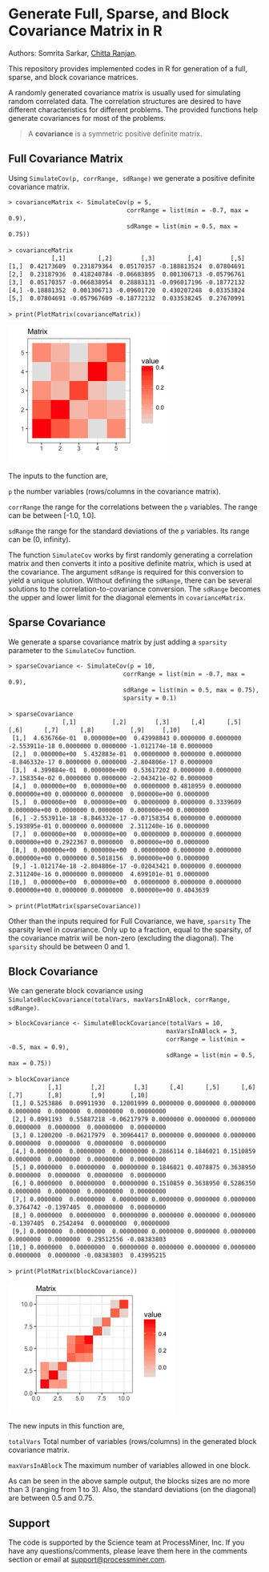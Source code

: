 # Generate Full, Sparse, and Block Covariance Matrix in R

Authors: Somrita Sarkar, [Chitta Ranjan](https://www.linkedin.com/in/chitta-ranjan-b0851911/).

This repository provides implemented codes in R for generation of a full, sparse, and block covariance matrices.

A randomly generated covariance matrix is usually used for simulating random correlated data. The correlation structures are desired to have different characteristics for different problems. The provided functions help generate covariances for most of the problems.

> A **covariance** is a symmetric positive definite matrix.

## Full Covariance Matrix

Using `SimulateCov(p, corrRange, sdRange)` we generate a positive definite covariance matrix.

```
> covarianceMatrix <- SimulateCov(p = 5, 
                                 corrRange = list(min = -0.7, max = 0.9), 
                                 sdRange = list(min = 0.5, max = 0.75))

> covarianceMatrix
            [,1]         [,2]        [,3]         [,4]        [,5]
[1,]  0.42173609  0.231879364  0.05170357 -0.188813524  0.07804691
[2,]  0.23187936  0.418240784 -0.06683895  0.001306713 -0.05796761
[3,]  0.05170357 -0.066838954  0.28883131 -0.096017196 -0.18772132
[4,] -0.18881352  0.001306713 -0.09601720  0.430207248  0.03353824
[5,]  0.07804691 -0.057967609 -0.18772132  0.033538245  0.27670991

> print(PlotMatrix(covarianceMatrix))
```
![covariance matrix](https://github.com/ProcessMiner/covariance-generator/blob/master/plots/covariance.jpeg?raw=true "Covariance Matrix")

The inputs to the function are,

`p`  the number variables (rows/columns in the covariance matrix).

`corrRange`  the range for the correlations between the `p` variables. The range can be between [-1.0, 1.0].

`sdRange`  the range for the standard deviations of the `p` variables. Its range can be (0, infinity).

The function `SimulateCov` works by first randomly generating a correlation matrix and then converts it into a positive definite matrix, which is used at the covariance. The argument `sdRange` is required for this conversion to yield a unique solution. Without defining the `sdRange`, there can be several solutions to the correlation-to-covariance conversion. The `sdRange` becomes the upper and lower limit for the diagonal elements in `covarianceMatrix`.

## Sparse Covariance
We generate a sparse covariance matrix by just adding a `sparsity` parameter to the `SimulateCov` function.

```
> sparseCovariance <- SimulateCov(p = 10, 
                                corrRange = list(min = -0.7, max = 0.9), 
                                sdRange = list(min = 0.5, max = 0.75),
                                sparsity = 0.1)

> sparseCovariance
               [,1]          [,2]        [,3]      [,4]      [,5]          [,6]      [,7]      [,8]          [,9]     [,10]
 [1,]  4.636766e-01  0.000000e+00  0.43998843 0.0000000 0.0000000 -2.553911e-18 0.0000000 0.0000000 -1.012174e-18 0.0000000
 [2,]  0.000000e+00  5.432883e-01  0.00000000 0.0000000 0.0000000 -8.846332e-17 0.0000000 0.0000000 -2.804806e-17 0.0000000
 [3,]  4.399884e-01  0.000000e+00  0.53617202 0.0000000 0.0000000 -7.158354e-02 0.0000000 0.0000000 -2.043421e-02 0.0000000
 [4,]  0.000000e+00  0.000000e+00  0.00000000 0.4818959 0.0000000  0.000000e+00 0.0000000 0.0000000  0.000000e+00 0.0000000
 [5,]  0.000000e+00  0.000000e+00  0.00000000 0.0000000 0.3339609  0.000000e+00 0.0000000 0.0000000  0.000000e+00 0.0000000
 [6,] -2.553911e-18 -8.846332e-17 -0.07158354 0.0000000 0.0000000  5.193895e-01 0.0000000 0.0000000  2.311240e-16 0.0000000
 [7,]  0.000000e+00  0.000000e+00  0.00000000 0.0000000 0.0000000  0.000000e+00 0.2922367 0.0000000  0.000000e+00 0.0000000
 [8,]  0.000000e+00  0.000000e+00  0.00000000 0.0000000 0.0000000  0.000000e+00 0.0000000 0.5018156  0.000000e+00 0.0000000
 [9,] -1.012174e-18 -2.804806e-17 -0.02043421 0.0000000 0.0000000  2.311240e-16 0.0000000 0.0000000  4.699101e-01 0.0000000
[10,]  0.000000e+00  0.000000e+00  0.00000000 0.0000000 0.0000000  0.000000e+00 0.0000000 0.0000000  0.000000e+00 0.4043639

> print(PlotMatrix(sparseCovariance))
```

Other than the inputs required for Full Covariance, we have,
`sparsity`  The sparsity level in covariance. Only up to a fraction, equal to the sparsity, of the covariance matrix will be non-zero (excluding the diagonal). The `sparsity` should be between 0 and 1.

## Block Covariance

We can generate block covariance using `SimulateBlockCovariance(totalVars, maxVarsInABlock, corrRange, sdRange)`.

```
> blockCovariance <- SimulateBlockCovariance(totalVars = 10, 
                                            maxVarsInABlock = 3, 
                                            corrRange = list(min = -0.5, max = 0.9), 
                                            sdRange = list(min = 0.5, max = 0.75))

> blockCovariance
           [,1]        [,2]        [,3]      [,4]      [,5]      [,6]       [,7]       [,8]        [,9]       [,10]
 [1,] 0.5253886  0.09911930  0.12001999 0.0000000 0.0000000 0.0000000  0.0000000  0.0000000  0.00000000  0.00000000
 [2,] 0.0991193  0.55887218 -0.06217979 0.0000000 0.0000000 0.0000000  0.0000000  0.0000000  0.00000000  0.00000000
 [3,] 0.1200200 -0.06217979  0.30964417 0.0000000 0.0000000 0.0000000  0.0000000  0.0000000  0.00000000  0.00000000
 [4,] 0.0000000  0.00000000  0.00000000 0.2866114 0.1846021 0.1510859  0.0000000  0.0000000  0.00000000  0.00000000
 [5,] 0.0000000  0.00000000  0.00000000 0.1846021 0.4078875 0.3638950  0.0000000  0.0000000  0.00000000  0.00000000
 [6,] 0.0000000  0.00000000  0.00000000 0.1510859 0.3638950 0.5286350  0.0000000  0.0000000  0.00000000  0.00000000
 [7,] 0.0000000  0.00000000  0.00000000 0.0000000 0.0000000 0.0000000  0.3764742 -0.1397405  0.00000000  0.00000000
 [8,] 0.0000000  0.00000000  0.00000000 0.0000000 0.0000000 0.0000000 -0.1397405  0.2542494  0.00000000  0.00000000
 [9,] 0.0000000  0.00000000  0.00000000 0.0000000 0.0000000 0.0000000  0.0000000  0.0000000  0.29512556 -0.08383803
[10,] 0.0000000  0.00000000  0.00000000 0.0000000 0.0000000 0.0000000  0.0000000  0.0000000 -0.08383803  0.43995215

> print(PlotMatrix(blockCovariance))
```

![covariance matrix](https://github.com/ProcessMiner/covariance-generator/blob/master/plots/blockcovariance.jpeg?raw=true "Block Covariance")

The new inputs in this function are,

`totalVars`  Total number of variables (rows/columns) in the generated block covariance matrix.

`maxVarsInABlock`  The maximum number of variables allowed in one block.

As can be seen in the above sample output, the blocks sizes are no more than 3 (ranging from 1 to 3). Also, the standard deviations (on the diagonal) are between 0.5 and 0.75.


## Support

The code is supported by the Science team at ProcessMiner, Inc. If you have any questions/comments, please leave them here in the comments section or email at support@processminer.com.
